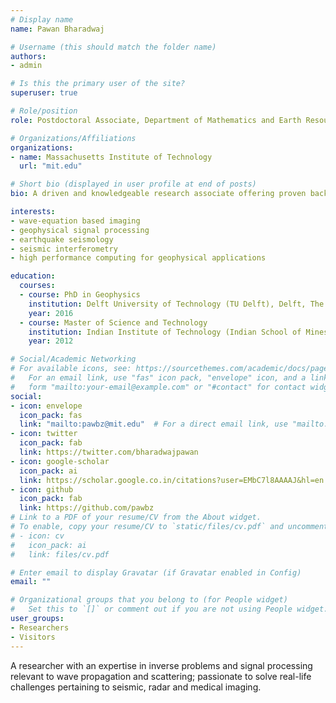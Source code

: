 ```yaml
---
# Display name
name: Pawan Bharadwaj

# Username (this should match the folder name)
authors:
- admin

# Is this the primary user of the site?
superuser: true

# Role/position
role: Postdoctoral Associate, Department of Mathematics and Earth Resources Laboratory

# Organizations/Affiliations
organizations:
- name: Massachusetts Institute of Technology
  url: "mit.edu"

# Short bio (displayed in user profile at end of posts)
bio: A driven and knowledgeable research associate offering proven background in applied mathematics and geophysics. History of developing novel algorithms related geophysical inverse problems, signal processing and machine learning.

interests:
- wave-equation based imaging
- geophysical signal processing
- earthquake seismology 
- seismic interferometry 
- high performance computing for geophysical applications

education:
  courses:
  - course: PhD in Geophysics
    institution: Delft University of Technology (TU Delft), Delft, The Netherlands.
    year: 2016
  - course: Master of Science and Technology
    institution: Indian Institute of Technology (Indian School of Mines), IIT (ISM), Dhanbad, India.
    year: 2012

# Social/Academic Networking
# For available icons, see: https://sourcethemes.com/academic/docs/page-builder/#icons
#   For an email link, use "fas" icon pack, "envelope" icon, and a link in the
#   form "mailto:your-email@example.com" or "#contact" for contact widget.
social:
- icon: envelope
  icon_pack: fas
  link: "mailto:pawbz@mit.edu"  # For a direct email link, use "mailto:test@example.org".
- icon: twitter
  icon_pack: fab
  link: https://twitter.com/bharadwajpawan
- icon: google-scholar
  icon_pack: ai
  link: https://scholar.google.co.in/citations?user=EMbC7l8AAAAJ&hl=en
- icon: github
  icon_pack: fab
  link: https://github.com/pawbz
# Link to a PDF of your resume/CV from the About widget.
# To enable, copy your resume/CV to `static/files/cv.pdf` and uncomment the lines below.
# - icon: cv
#   icon_pack: ai
#   link: files/cv.pdf

# Enter email to display Gravatar (if Gravatar enabled in Config)
email: ""

# Organizational groups that you belong to (for People widget)
#   Set this to `[]` or comment out if you are not using People widget.
user_groups:
- Researchers
- Visitors
---
```


A researcher with an expertise in inverse problems and signal processing relevant to wave propagation and scattering; passionate to solve real-life challenges pertaining to seismic, radar and medical imaging. 
